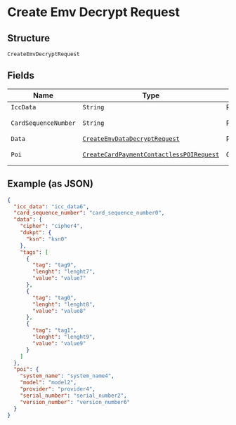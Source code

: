 
# Create Emv Decrypt Request

## Structure

`CreateEmvDecryptRequest`

## Fields

| Name | Type | Tags | Description | Getter | Setter |
|  --- | --- | --- | --- | --- | --- |
| `IccData` | `String` | Required | - | String getIccData() | setIccData(String iccData) |
| `CardSequenceNumber` | `String` | Required | - | String getCardSequenceNumber() | setCardSequenceNumber(String cardSequenceNumber) |
| `Data` | [`CreateEmvDataDecryptRequest`](../../doc/models/create-emv-data-decrypt-request.md) | Required | - | CreateEmvDataDecryptRequest getData() | setData(CreateEmvDataDecryptRequest data) |
| `Poi` | [`CreateCardPaymentContactlessPOIRequest`](../../doc/models/create-card-payment-contactless-poi-request.md) | Optional | - | CreateCardPaymentContactlessPOIRequest getPoi() | setPoi(CreateCardPaymentContactlessPOIRequest poi) |

## Example (as JSON)

```json
{
  "icc_data": "icc_data6",
  "card_sequence_number": "card_sequence_number0",
  "data": {
    "cipher": "cipher4",
    "dukpt": {
      "ksn": "ksn0"
    },
    "tags": [
      {
        "tag": "tag9",
        "lenght": "lenght7",
        "value": "value7"
      },
      {
        "tag": "tag0",
        "lenght": "lenght8",
        "value": "value8"
      },
      {
        "tag": "tag1",
        "lenght": "lenght9",
        "value": "value9"
      }
    ]
  },
  "poi": {
    "system_name": "system_name4",
    "model": "model2",
    "provider": "provider4",
    "serial_number": "serial_number2",
    "version_number": "version_number6"
  }
}
```

